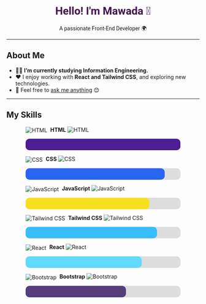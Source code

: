 <h1 align="center" style="color: #441752; font-family: 'Roboto', sans-serif;">Hello! I'm Mawada 👋</h1>
<p align="center" style="font-family: 'Roboto', sans-serif;">A passionate Front-End Developer 🌍</p>

---

## About Me
- 👩‍💻 **I’m currently studying Information Engineering.**  
- ❤️ I enjoy working with **React and Tailwind CSS**, and exploring new technologies.  
- 💬 Feel free to [ask me anything](#) 😊  

---

## My Skills

<div style="width: 80%; margin: auto;">
  <!-- HTML -->
  <p><img src="https://img.icons8.com/ios-filled/50/ffffff/html-5.png" alt="HTML" style="vertical-align: middle; margin-right: 8px;"><strong>HTML</strong> <img src="https://img.shields.io/badge/HTML-100%25-purple" alt="HTML"></p>
  <div style="background-color: #ddd; width: 100%; height: 30px; border-radius: 10px; margin-bottom: 10px;">
    <div style="background-color: #4c1d95; width: 100%; height: 100%; border-radius: 10px; text-align: center; line-height: 30px; color: white; font-weight: bold;"></div>
  </div>

  <!-- CSS -->
  <p><img src="https://img.icons8.com/ios-filled/50/ffffff/css3.png" alt="CSS" style="vertical-align: middle; margin-right: 8px;"><strong>CSS</strong> <img src="https://img.shields.io/badge/CSS-90%25-blue" alt="CSS"></p>
  <div style="background-color: #ddd; width: 100%; height: 30px; border-radius: 10px; margin-bottom: 10px;">
    <div style="background-color: #2965f1; width: 90%; height: 100%; border-radius: 10px; text-align: center; line-height: 30px; color: white; font-weight: bold;"></div>
  </div>

  <!-- JavaScript -->
  <p><img src="https://img.icons8.com/ios-filled/50/ffffff/javascript.png" alt="JavaScript" style="vertical-align: middle; margin-right: 8px;"><strong>JavaScript</strong> <img src="https://img.shields.io/badge/JavaScript-80%25-yellow" alt="JavaScript"></p>
  <div style="background-color: #ddd; width: 100%; height: 30px; border-radius: 10px; margin-bottom: 10px;">
    <div style="background-color: #f7df1e; width: 80%; height: 100%; border-radius: 10px; text-align: center; line-height: 30px; color: black; font-weight: bold;"></div>
  </div>
  
  <!-- Tailwind CSS -->
  <p><img src="https://img.icons8.com/ios-filled/50/ffffff/tailwindcss.png" alt="Tailwind CSS" style="vertical-align: middle; margin-right: 8px;"><strong>Tailwind CSS</strong> <img src="https://img.shields.io/badge/Tailwind%20CSS-85%25-lightgreen" alt="Tailwind CSS"></p>
  <div style="background-color: #ddd; width: 100%; height: 30px; border-radius: 10px; margin-bottom: 10px;">
    <div style="background-color: #38bdf8; width: 85%; height: 100%; border-radius: 10px; text-align: center; line-height: 30px; color: white; font-weight: bold;"></div>
  </div>

  <!-- React -->
  <p><img src="https://img.icons8.com/ios-filled/50/ffffff/react-native.png" alt="React" style="vertical-align: middle; margin-right: 8px;"><strong>React</strong> <img src="https://img.shields.io/badge/React-75%25-lightblue" alt="React"></p>
  <div style="background-color: #ddd; width: 100%; height: 30px; border-radius: 10px; margin-bottom: 10px;">
    <div style="background-color: #61dafb; width: 75%; height: 100%; border-radius: 10px; text-align: center; line-height: 30px; color: black; font-weight: bold;"></div>
  </div>

  <!-- Bootstrap -->
  <p><img src="https://img.icons8.com/ios-filled/50/ffffff/bootstrap.png" alt="Bootstrap" style="vertical-align: middle; margin-right: 8px;"><strong>Bootstrap</strong> <img src="https://img.shields.io/badge/Bootstrap-65%25-darkviolet" alt="Bootstrap"></p>
  <div style="background-color: #ddd; width: 100%; height: 30px; border-radius: 10px; margin-bottom: 10px;">
    <div style="background-color: #563d7c; width: 65%; height: 100%; border-radius: 10px; text-align: center; line-height: 30px; color: white; font-weight: bold;"></div>
  </div>

</div>
